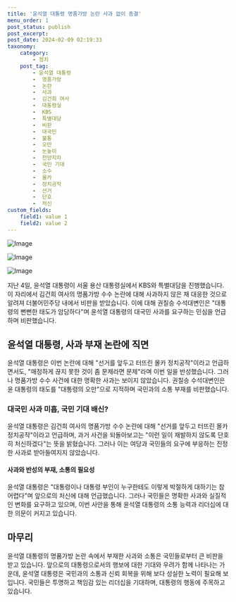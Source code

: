 ```yaml
---
title: '윤석열 대통령 명품가방 논란 사과 없이 종결'
menu_order: 1
post_status: publish
post_excerpt: 
post_date: 2024-02-09 02:19:33
taxonomy:
    category:
        - 정치
    post_tag:
        - 윤석열 대통령
        -  명품가방
        -  논란
        -  사과
        -  김건희 여사
        -  대통령실
        -  KBS
        -  특별대담
        -  비판
        -  대국민
        -  불통
        -  오만
        -  눈높이
        -  천양지차
        -  국민 기대
        -  소수
        -  몰카
        -  정치공작
        -  선거
        -  단호
        -  처신
custom_fields:
    field1: value 1
    field2: value 2
---
```


![Image](https://imgnews.pstatic.net/image/087/2024/02/08/0001025223_001_20240208205701160.jpg?type=w647)

![Image](https://imgnews.pstatic.net/image/087/2024/02/08/0001025223_002_20240208205701196.jpg?type=w647)

![Image](https://imgnews.pstatic.net/image/087/2024/02/08/0001025223_003_20240208205701228.jpg?type=w647)

지난 4일, 윤석열 대통령이 서울 용산 대통령실에서 KBS와 특별대담을 진행했습니다. 이 자리에서 김건희 여사의 명품가방 수수 논란에 대해 사과하지 않은 채 대응한 것으로 알려져 더불어민주당 내에서 비판을 받았습니다. 이에 대해 권칠승 수석대변인은 "대통령의 뻔뻔한 태도가 암담하다"며 윤석열 대통령의 대국민 사과를 요구하는 민심을 언급하며 비판했습니다.
## 윤석열 대통령, 사과 부재 논란에 직면
윤석열 대통령은 이번 논란에 대해 "선거를 앞두고 터뜨린 몰카 정치공작"이라고 언급하면서도, "매정하게 끊지 못한 것이 좀 문제라면 문제"라며 이번 일을 반성했습니다. 그러나 명품가방 수수 사건에 대한 명확한 사과는 보이지 않았습니다. 권칠승 수석대변인은 윤 대통령의 태도를 "대통령의 오만"으로 지적하며 국민과의 소통 부재를 비판했습니다.
### 대국민 사과 미흡, 국민 기대 배신?
윤석열 대통령은 김건희 여사의 명품가방 수수 논란에 대해 "선거를 앞두고 터뜨린 몰카 정치공작"이라고 언급하며, 과거 사건을 되돌아보고는 "이런 일이 재발하지 않도록 단호히 처신하겠다"는 뜻을 밝혔습니다. 그러나 이는 여당과 국민들의 요구에 부응하는 진정한 사과로 받아들여지지 않았습니다.
#### 사과와 반성의 부재, 소통의 필요성
윤석열 대통령은 "대통령이나 대통령 부인이 누구한테도 이렇게 박절하게 대하기는 참 어렵다"며 앞으로의 처신에 대해 언급했습니다. 그러나 국민들은 명확한 사과와 실질적인 변화를 요구하고 있으며, 이번 사안을 통해 윤석열 대통령의 소통 능력과 리더십에 대한 의문이 커지고 있습니다.
## 마무리
윤석열 대통령의 명품가방 논란 속에서 부재한 사과와 소통은 국민들로부터 큰 비판을 받고 있습니다. 앞으로의 대통령으로서의 행보에 대한 기대와 우려가 함께 나타나는 가운데, 윤석열 대통령은 국민과의 소통과 신뢰 회복을 위해 보다 성실한 노력이 필요해 보입니다. 국민들은 투명하고 책임감 있는 리더십을 기대하며, 대통령의 행동에 주목하고 있습니다.
